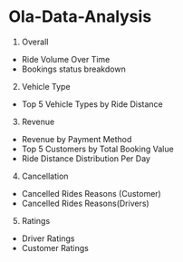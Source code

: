 # Ola-Data-Analysis
1. Overall
- Ride Volume Over Time
- Bookings status breakdown

2. Vehicle Type 
- Top 5 Vehicle Types by Ride Distance

3. Revenue
- Revenue by Payment Method
- Top 5 Customers by Total Booking Value 
- Ride Distance Distribution Per Day

4. Cancellation 
- Cancelled Rides Reasons (Customer)
- Cancelled Rides Reasons(Drivers)

5. Ratings 
- Driver Ratings 
- Customer Ratings 


